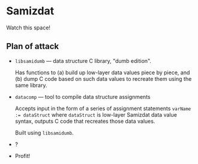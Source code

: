 Samizdat
========

Watch this space!

Plan of attack
--------------

* `libsamidumb` &mdash; data structure C library, "dumb edition".

  Has functions to (a) build up low-layer data values piece by piece,
  and (b) dump C code based on such data values to recreate them using
  the same library.

* `datacomp` &mdash; tool to compile data structure assignments

  Accepts input in the form of a series of assignment statements
  `varName := dataStruct` where `dataStruct` is low-layer Samizdat
  data value syntax, outputs C code that recreates those data values.

  Built using `libsamidumb`.

* ?

* Profit!
